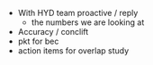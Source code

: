 - With HYD team proactive / reply
	- the numbers we are looking at
- Accuracy / conclift
- pkt for bec
- action items for overlap study